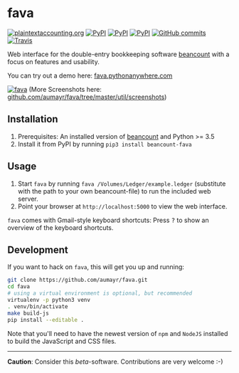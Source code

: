 # fava

[![plaintextaccounting.org](https://img.shields.io/badge/plaintextaccounting.org-beancount-red.svg)]()
[![PyPI](https://img.shields.io/pypi/l/beancount-fava.svg)]()
[![PyPI](https://img.shields.io/pypi/v/beancount-fava.svg)]()
[![PyPI](https://img.shields.io/pypi/dm/beancount-fava.svg)]()
[![GitHub commits](https://img.shields.io/github/commits-since/aumayr/fava/v0.2.2.svg)]()
[![Travis](https://img.shields.io/travis/aumayr/fava.svg)]()

Web interface for the double-entry bookkeeping software
[beancount](http://furius.ca/beancount/) with a focus on features and usability.

You can try out a demo here: [fava.pythonanywhere.com](http://fava.pythonanywhere.com)

[![fava](https://raw.githubusercontent.com/aumayr/fava/master/util/screenshots/screenshot-01.png)](#screenshot)
(More Screenshots here: [github.com/aumayr/fava/tree/master/util/screenshots](https://github.com/aumayr/fava/tree/master/util/screenshots))

## Installation

1. Prerequisites: An installed version of
   [beancount](http://furius.ca/beancount/) and Python >= 3.5
3. Install it from PyPI by running `pip3 install beancount-fava`

## Usage

1. Start `fava` by running `fava
   /Volumes/Ledger/example.ledger` (substitute with the path to your own
   beancount-file) to run the included web server.
2. Point your browser at `http://localhost:5000` to view the web interface.

`fava` comes with Gmail-style keyboard shortcuts: Press <kbd>?</kbd> to show an overview of the keyboard shortcuts.

## Development

If you want to hack on `fava`, this will get you up and running:


```bash
git clone https://github.com/aumayr/fava.git
cd fava
# using a virtual environment is optional, but recommended
virtualenv -p python3 venv
. venv/bin/activate
make build-js
pip install --editable .
```

Note that you'll need to have the newest version of `npm` and `NodeJS` installed to build the JavaScript and CSS files.

---
**Caution**: Consider this *beta*-software. Contributions are very welcome :-)

